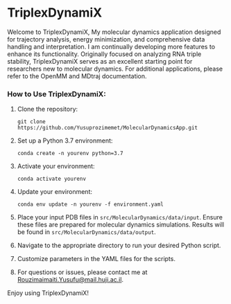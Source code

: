 # TriplexDynamiX

Welcome to TriplexDynamiX, My molecular dynamics application designed for trajectory analysis, energy minimization, and comprehensive data handling and interpretation. I am continually developing more features to enhance its functionality. Originally focused on analyzing RNA triple stability, TriplexDynamiX serves as an excellent starting point for researchers new to molecular dynamics. For additional applications, please refer to the OpenMM and MDtraj documentation.

### How to Use TriplexDynamiX:

1. Clone the repository:
   ```
   git clone https://github.com/Yusuprozimemet/MolecularDynamicsApp.git
   ```

2. Set up a Python 3.7 environment:
   ```
   conda create -n yourenv python=3.7
   ```

3. Activate your environment:
   ```
   conda activate yourenv
   ```

4. Update your environment:
   ```
   conda env update -n yourenv -f environment.yaml
   ```

5. Place your input PDB files in `src/MolecularDynamics/data/input`. Ensure these files are prepared for molecular dynamics simulations. Results will be found in `src/MolecularDynamics/data/output`.

6. Navigate to the appropriate directory to run your desired Python script.

7. Customize parameters in the YAML files for the scripts.

8. For questions or issues, please contact me at Rouzimaimaiti.Yusufu@mail.huji.ac.il.

Enjoy using TriplexDynamiX!

